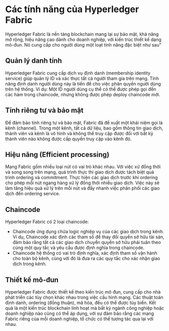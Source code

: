 
# Các tính năng của Hyperledger Fabric

Hyperledger Fabric là nền tảng blockchain mang lại sự bảo mật, khả năng mở rộng, hiệu năng cao dành cho doanh nghiệp, với kiến trúc thiết kế dạng mô-đun. Nó cung cấp cho người dùng một loạt tính năng đặc biệt như sau"

## Quản lý danh tính

Hyperledger Fabric cung cấp dịch vụ định danh (membership identity service) giúp quản lý ID và xác thực tất cả người tham gia trên mạng. Tính năng định danh người dùng này là tiền đề cho việc phân quyền người dùng trên hệ thống. Ví dụ: Một ID người dùng cụ thể có thể được phép gọi đến các hàm trong chaincode, nhưng không được phép deploy chaincode mới.

## Tính riêng tư và bảo mật

Để đảm bảo tính riêng tư và bảo mật, Fabric đã đề xuất một khái niệm gọi là kênh (channel). Trong một kênh, tất cả dữ liệu, bao gồm thông tin giao dịch, thành viên và kênh là vô hình và không thể truy cập được đối với bất kỳ thành viên nào không được cấp quyền truy cập vào kênh đó.

## Hiệu năng (Efficient processing)

Mạng Fabric gồm nhiều loại nút có vai trò khác nhau. Với việc xử đồng thời và song song trên mạng, quá trình thực thi giao dịch được tách biệt quá trình ordering và commitment. Thực hiện các giao dịch trước khi ordering cho phép mỗi nút ngang hàng xử lý đồng thời nhiều giao dịch. Việc này sẽ làm tăng hiệu quả xử lý trên mỗi nút và đẩy nhanh việc phân phối các giao dịch đến ordering service.

## Chaincode

Hyperledger Fabric có 2 loại chaincode:

- Chaincode ứng dụng chứa logic nghiệp vụ của các giao dịch trong kênh. Ví dụ, Chaincode xác định các tham số để thay đổi quyền sở hữu tài sản, đảm bảo rằng tất cả các giao dịch chuyển quyền sở hữu phải tuân theo cùng một quy tắc và yêu cầu được định nghĩa trong chaincode. 
- Chaincode hệ thống có vai trò định nghĩa, xác định tham số vận hành cho toàn bộ kênh, cùng với đó là đưa ra các quy tắc cho xác nhận giao dịch trong kênh.

## Thiết kế mô-đun

Hyperledger Fabric được thiết kế theo kiến ​​trúc mô đun, cung cấp cho nhà phát triển các tùy chọn khác nhau trong việc cấu hình mạng. Các thuật toán định danh, ordering (đồng thuận), mã hóa, đều có thể được tùy biến. Kết quả là một kiến ​​trúc blockchain linh hoạt mà bất kỳ ngành công nghiệp hoặc doanh nghiệp nào cũng có thể áp dụng, với sự đảm bảo rằng các mạng Fabric riêng của mỗi doanh nghiệp, tổ chức có thể tương tác qua lại với nhau.